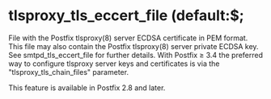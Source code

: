 # tlsproxy_tls_eccert_file (default:$; 

 File with the Postfix tlsproxy(8) server ECDSA certificate in PEM
format.  This file may also contain the Postfix tlsproxy(8) server
private ECDSA key.  See smtpd_tls_eccert_file for further details.  With
Postfix &ge; 3.4 the preferred way to configure tlsproxy server keys and
certificates is via the "tlsproxy_tls_chain_files" parameter. 

 This feature is available in Postfix 2.8 and later. 


